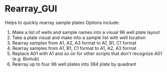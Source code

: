 # Rearray_GUI
 Helps to quickly rearray sample plates
Options include: 
1. Make a list of wells and sample names into a visual 96 well plate layout
2. Take a plate visual and make into a sample list with well location
3. Rearray samples from A1, A2, A3 format to A1, B1, C1 format
4. Rearray samples from A1, B1, C1 format to A1, A2, A3 format
5. Replace A01 with A1 and so on for other scripts that don't recognize A01 (e.g. Biohub)
6. Rearray up to four 96 well plates into 384 plate by quadrant
